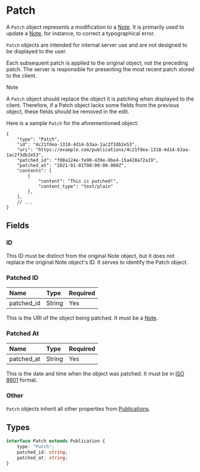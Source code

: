 # Patch

A `Patch` object represents a modification to a [Note](./note). It is primarily used to update a [Note](./note), for instance, to correct a typographical error.

`Patch` objects are intended for internal server use and are not designed to be displayed to the user.

Each subsequent patch is applied to the original object, not the preceding patch. The server is responsible for presenting the most recent patch stored to the client.

> [!NOTE]
> A `Patch` object should replace the object it is patching when displayed to the client. Therefore, if a Patch object lacks some fields from the previous object, these fields should be removed in the edit.

Here is a sample `Patch` for the aforementioned object:

```json5
{
    "type": "Patch",
    "id": "4c21fdea-1318-4d14-b3aa-1ac2f3db2e53",
    "uri": "https://example.com/publications/4c21fdea-1318-4d14-b3aa-1ac2f3db2e53",
    "patched_id": "f08a124e-fe90-439e-8be4-15a428a72a19",
    "patched_at": "2021-01-01T00:00:00.000Z",
    "contents": [
        {
            "content": "This is patched!",
            "content_type": "text/plain"
        },
    ],
    // ...
}
```

## Fields

### ID

This ID must be distinct from the original Note object, but it does not replace the original Note object's ID. It serves to identify the Patch object.

### Patched ID

| Name       | Type   | Required |
| :--------- | :----- | :------- |
| patched_id | String | Yes      |

This is the URI of the object being patched. It must be a [Note](./note).

### Patched At

| Name       | Type   | Required |
| :--------- | :----- | :------- |
| patched_at | String | Yes      |

This is the date and time when the object was patched. It must be in [ISO 8601](https://en.wikipedia.org/wiki/ISO_8601) format.

### Other

`Patch` objects inherit all other properties from [Publications](./publications).

## Types

```typescript
interface Patch extends Publication {
    type: "Patch";
    patched_id: string;
    patched_at: string;
}
```
